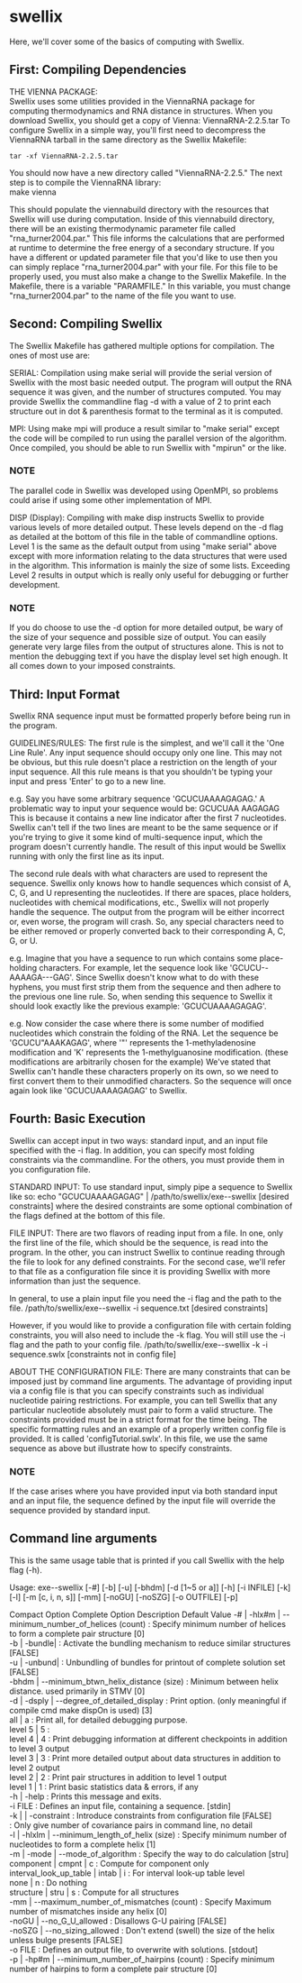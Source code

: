 # swellix
Here, we'll cover some of the basics of computing with Swellix.


First: Compiling Dependencies
------------------------------------------------------------------------------------------

THE VIENNA PACKAGE:<br>
Swellix uses some utilities provided in the ViennaRNA package for computing thermodynamics and RNA distance in structures.
When you download Swellix, you should get a copy of Vienna: ViennaRNA-2.2.5.tar
To configure Swellix in a simple way, you'll first need to decompress the ViennaRNA tarball in the same directory as
the Swellix Makefile:<br>
```
tar -xf ViennaRNA-2.2.5.tar
```

You should now have a new directory called "ViennaRNA-2.2.5." The next step is to compile the ViennaRNA
library:<br>
    make vienna

This should populate the viennabuild directory with the resources that Swellix will use during computation. Inside of this
viennabuild directory, there will be an existing thermodynamic parameter file called "rna_turner2004.par." This file
informs the calculations that are performed at runtime to determine the free energy of a secondary structure. If you have
a different or updated parameter file that you'd like to use then you can simply replace "rna_turner2004.par" with your
file. For this file to be properly used, you must also make a change to the Swellix Makefile. In the Makefile, there is a
variable "PARAMFILE." In this variable, you must change "rna_turner2004.par" to the name of the file you want to use.


Second: Compiling Swellix
------------------------------------------------------------------------------------------
The Swellix Makefile has gathered multiple options for compilation. The ones of most use are:

SERIAL:
Compilation using 
    make serial
will provide the serial version of Swellix with the most basic needed output. The program
will output the RNA sequence it was given, and the number of structures computed. You may provide Swellix the commandline
flag -d with a value of 2 to print each structure out in dot & parenthesis format to the terminal as it is computed.


MPI:
Using
    make mpi
will produce a result similar to "make serial" except the code will be compiled to run using the parallel
version of the algorithm. Once compiled, you should be able to run Swellix with "mpirun" or the like.

### NOTE
The parallel code in Swellix was developed using OpenMPI, so problems could arise if using some other implementation of MPI.


DISP (Display):
Compiling with
    make disp
instructs Swellix to provide various levels of more detailed output. These levels depend on the
-d flag as detailed at the bottom of this file in the table of commandline options.
Level 1 is the same as the default output from using "make serial" above except with more information relating to the data
structures that were used in the algorithm. This information is mainly the size of some lists. 
Exceeding Level 2 results in output which is really only useful for debugging or further development. 

### NOTE 
If you do choose to use the -d option for more detailed output, be wary of the size of your sequence and possible size of
output. You can easily generate very large files from the output of structures alone. This is not to mention the debugging
text if you have the display level set high enough. It all comes down to your imposed constraints.


Third: Input Format
------------------------------------------------------------------------------------------
Swellix RNA sequence input must be formatted properly before being run in the program.


GUIDELINES/RULES:
The first rule is the simplest, and we'll call it the 'One Line Rule'. Any input sequence should occupy only one line. This
may not be obvious, but this rule doesn't place a restriction on the length of your input sequence. All this rule means is
that you shouldn't be typing your input and press 'Enter' to go to a new line. 

e.g.
Say you have some arbitrary sequence 'GCUCUAAAAGAGAG.' A problematic way to input your sequence would be:
GCUCUAA
AAGAGAG
This is because it contains a new line indicator after the first 7 nucleotides. Swellix can't tell if the two lines are
meant to be the same sequence or if you're trying to give it some kind of multi-sequence input, which the program doesn't
currently handle. The result of this input would be Swellix running with only the first line as its input.

The second rule deals with what characters are used to represent the sequence. Swellix only knows how to handle
sequences which consist of A, C, G, and U representing the nucleotides. If there are spaces, place holders, nucleotides
with chemical modifications, etc., Swellix will not properly handle the sequence. The output from the program will be
either incorrect or, even worse, the program will crash. So, any special characters need to be either removed or properly
converted back to their corresponding A, C, G, or U.

e.g.
Imagine that you have a sequence to run which contains some place-holding characters. For example, let the sequence look
like 'GCUCU--AAAAGA---GAG'.
Since Swellix doesn't know what to do with these hyphens, you must first strip them from the sequence and then adhere to
the previous one line rule. So, when sending this sequence to Swellix it should look exactly like the previous example:
'GCUCUAAAAGAGAG'.

e.g.
Now consider the case where there is some number of modified nucleotides which constrain the folding of the RNA. Let the
sequence be 'GCUCU"AAAKAGAG', where '"' represents the 1-methyladenosine modification and 'K' represents the
1-methylguanosine modification. (these modifications are arbitrarily chosen for the example)
We've stated that Swellix can't handle these characters properly on its own, so we need to first convert them to their
unmodified characters. So the sequence will once again look like 'GCUCUAAAAGAGAG' to Swellix. 


Fourth: Basic Execution
------------------------------------------------------------------------------------------
Swellix can accept input in two ways: standard input, and an input file specified with the -i flag. In addition, you can
specify most folding constraints via the commandline. For the others, you must provide them in you configuration file.


STANDARD INPUT:
To use standard input, simply pipe a sequence to Swellix like so:
	echo "GCUCUAAAAGAGAG" | /path/to/swellix/exe--swellix [desired constraints]
where the desired constraints are some optional combination of the flags defined at the bottom of this file.


FILE INPUT:
There are two flavors of reading input from a file. In one, only the first line of the file, which should be the sequence,
is read into the program. In the other, you can instruct Swellix to continue reading through the file to look for any
defined constraints. For the second case, we'll refer to that file as a configuration file since it is providing Swellix
with more information than just the sequence.

In general, to use a plain input file you need the -i flag and the path to the file.
	/path/to/swellix/exe--swellix -i sequence.txt [desired constraints]

However, if you would like to provide a configuration file with certain folding constraints, you will also need to include
the -k flag. You will still use the -i flag and the path to your config file.
	/path/to/swellix/exe--swellix -k -i sequence.swlx [constraints not in config file]

ABOUT THE CONFIGURATION FILE:
There are many constraints that can be imposed just by command line arguments. The advantage of providing input via a
config file is that you can specify constraints such as individual nucleotide pairing restrictions. For example, you can
tell Swellix that any particular nucleotide absolutely must pair to form a valid structure. The constraints provided must
be in a strict format for the time being. The specific formatting rules and an example of a properly written config file
is provided. It is called 'configTutorial.swlx'. In this file, we use the same sequence as above but illustrate how to 
specify constraints.

### NOTE
If the case arises where you have provided input via both standard input and an input file, the sequence defined by the
input file will override the sequence provided by standard input.


Command line arguments
------------------------------------------------------------------------------------------
This is the same usage table that is printed if you call Swellix with the help flag (-h).


Usage: exe--swellix  [-#]  [-b] [-u] [-bhdm]  [-d [1~5 or a]]  [-h]  [-i INFILE]  [-k]  [-l]  [-m [c, i, n, s]]  [-mm]  [-noGU]  [-noSZG]  [-o OUTFILE]  [-p]

Compact Option  Complete Option                        Description                                                           Default Value
-# | -hlx#m | --minimum_number_of_helices    (count) : Specify minimum number of helices to form a complete pair structure   [0]          
-b | -bundle|                                        : Activate the bundling mechanism to reduce similar structures          [FALSE]      
-u | -unbund|                                        : Unbundling of bundles for printout of complete solution set           [FALSE]      
     -bhdm  | --minimum_btwn_helix_distance  (size)  : Minimum between helix distance. used primarily in STMV                [0]          
-d | -dsply | --degree_of_detailed_display           : Print option. (only meaningful if compile cmd make dispOn is used)    [3]          
                                         all     | a : Print all, for detailed debugging purpose.                                         
                                         level 5 | 5 :                                                                                    
                                         level 4 | 4 : Print debugging information at different checkpoints in addition to level 3 output                                                                                   
                                         level 3 | 3 : Print more detailed output about data structures in addition to level 2 output                                    
                                         level 2 | 2 : Print pair structures in addition to level 1 output                             
                                         level 1 | 1 : Print basic statistics data & errors, if any                                  
-h | -help                                           : Prints this message and exits.                                                     
-i FILE                                              : Defines an input file, containing a sequence.                         [stdin]      
-k |        | -constraint                            : Introduce constraints from configuration file                         [FALSE]      
                                                     : Only give number of covariance pairs in command line, no detail                    
-l | -hlxlm | --minimum_length_of_helix      (size)  : Specify minimum number of nucleotides to form a complete helix        [1]          
-m | -mode  | --mode_of_algorithm                    : Specify the way to do calculation                                     [stru]       
                component              | cmpnt | c   : Compute for component only                                                         
                interval_look_up_table | intab | i   : For interval look-up table level                                                   
                none                           | n   : Do nothing                                                                         
                structure              | stru  | s   : Compute for all structures                                                         
     -mm    | --maximum_number_of_mismatches (count) : Specify Maximum number of mismatches inside any helix                 [0]          
     -noGU  | --no_G_U_allowed                       : Disallows G-U pairing                                                 [FALSE]      
     -noSZG | --no_sizing_allowed                    : Don't extend (swell) the size of the helix unless bulge presents      [FALSE]      
-o FILE                                              : Defines an output file, to overwrite with solutions.                  [stdout]     
-p | -hp#m  | --minimum_number_of_hairpins   (count) : Specify minimum number of hairpins to form a complete pair structure  [0]  
